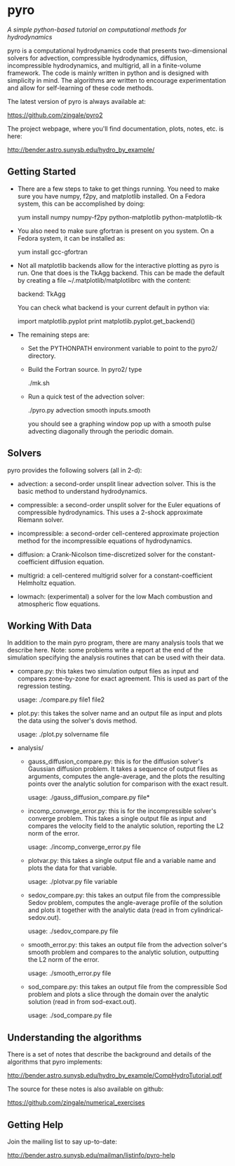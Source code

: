# pyro
*A simple python-based tutorial on computational methods for hydrodynamics*


pyro is a computational hydrodynamics code that presents
two-dimensional solvers for advection, compressible hydrodynamics,
diffusion, incompressible hydrodynamics, and multigrid, all in a
finite-volume framework.  The code is mainly written in python and is
designed with simplicity in mind.  The algorithms are written to
encourage experimentation and allow for self-learning of these code
methods.

The latest version of pyro is always available at:

https://github.com/zingale/pyro2

The project webpage, where you'll find documentation, plots, notes,
etc. is here:

http://bender.astro.sunysb.edu/hydro_by_example/


## Getting Started

  - There are a few steps to take to get things running. You need to
     make sure you have numpy, f2py, and matplotlib installed. On a
     Fedora system, this can be accomplished by doing:

       yum install numpy numpy-f2py python-matplotlib python-matplotlib-tk

  - You also need to make sure gfortran is present on you system. On
     a Fedora system, it can be installed as: 

       yum install gcc-gfortran 

  - Not all matplotlib backends allow for the interactive plotting as
     pyro is run. One that does is the TkAgg backend. This can be made
     the default by creating a file ~/.matplotlib/matplotlibrc with
     the content:

       backend: TkAgg 

     You can check what backend is your current default in python via: 

       import matplotlib.pyplot 
       print matplotlib.pyplot.get_backend() 

  - The remaining steps are: 

      * Set the PYTHONPATH environment variable to point to the pyro2/
        directory.

      * Build the Fortran source. In pyro2/ type 

          ./mk.sh 

      * Run a quick test of the advection solver: 

          ./pyro.py advection smooth inputs.smooth 

        you should see a graphing window pop up with a smooth pulse
        advecting diagonally through the periodic domain.


## Solvers

pyro provides the following solvers (all in 2-d):

  - advection: a second-order unsplit linear advection solver.  This is
    the basic method to understand hydrodynamics.

  - compressible: a second-order unsplit solver for the Euler equations
    of compressible hydrodynamics.  This uses a 2-shock approximate
    Riemann solver.

  - incompressible: a second-order cell-centered approximate projection
    method for the incompressible equations of hydrodynamics.

  - diffusion: a Crank-Nicolson time-discretized solver for the
    constant-coefficient diffusion equation.

  - multigrid: a cell-centered multigrid solver for a
    constant-coefficient Helmholtz equation.

  - lowmach: (experimental) a solver for the low Mach combustion
    and atmospheric flow equations.


## Working With Data

In addition to the main pyro program, there are many analysis tools
that we describe here. Note: some problems write a report at the end
of the simulation specifying the analysis routines that can be used
with their data.

  - compare.py: this takes two simulation output files as input and
    compares zone-by-zone for exact agreement. This is used as part of
    the regression testing.

      usage: ./compare.py file1 file2

  - plot.py: this takes the solver name and an output file as input
    and plots the data using the solver's dovis method.

      usage: ./plot.py solvername file

  - analysis/

      * gauss_diffusion_compare.py: this is for the diffusion solver's
        Gaussian diffusion problem. It takes a sequence of output
        files as arguments, computes the angle-average, and the plots
        the resulting points over the analytic solution for comparison
        with the exact result.

          usage: ./gauss_diffusion_compare.py file*

      * incomp_converge_error.py: this is for the incompressible
        solver's converge problem. This takes a single output file as
        input and compares the velocity field to the analytic
        solution, reporting the L2 norm of the error.

          usage: ./incomp_converge_error.py file

      * plotvar.py: this takes a single output file and a variable
        name and plots the data for that variable.

          usage: ./plotvar.py file variable

      * sedov_compare.py: this takes an output file from the
        compressible Sedov problem, computes the angle-average profile
        of the solution and plots it together with the analytic data
        (read in from cylindrical-sedov.out).

          usage: ./sedov_compare.py file

      * smooth_error.py: this takes an output file from the advection
        solver's smooth problem and compares to the analytic solution,
        outputting the L2 norm of the error.

          usage: ./smooth_error.py file

      * sod_compare.py: this takes an output file from the
        compressible Sod problem and plots a slice through the domain
        over the analytic solution (read in from sod-exact.out).

          usage: ./sod_compare.py file


## Understanding the algorithms

  There is a set of notes that describe the background and details of the
  algorithms that pyro implements:

  http://bender.astro.sunysb.edu/hydro_by_example/CompHydroTutorial.pdf

  The source for these notes is also available on github:

  https://github.com/zingale/numerical_exercises


## Getting Help

  Join the mailing list to say up-to-date:

  http://bender.astro.sunysb.edu/mailman/listinfo/pyro-help

